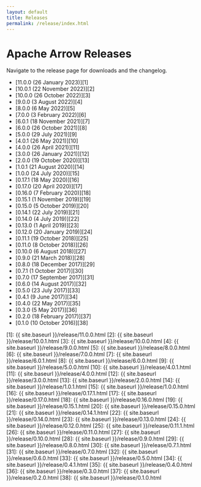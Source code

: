 ```yaml
---
layout: default
title: Releases
permalink: /release/index.html
---
```

<!--
{% comment %}
Licensed to the Apache Software Foundation (ASF) under one or more
contributor license agreements.  See the NOTICE file distributed with
this work for additional information regarding copyright ownership.
The ASF licenses this file to you under the Apache License, Version 2.0
(the "License"); you may not use this file except in compliance with
the License.  You may obtain a copy of the License at

http://www.apache.org/licenses/LICENSE-2.0

Unless required by applicable law or agreed to in writing, software
distributed under the License is distributed on an "AS IS" BASIS,
WITHOUT WARRANTIES OR CONDITIONS OF ANY KIND, either express or implied.
See the License for the specific language governing permissions and
limitations under the License.
{% endcomment %}
-->

# Apache Arrow Releases

Navigate to the release page for downloads and the changelog.

* [11.0.0 (26 January 2023)][1]
* [10.0.1 (22 November 2022)][2]
* [10.0.0 (26 October 2022)][3]
* [9.0.0 (3 August 2022)][4]
* [8.0.0 (6 May 2022)][5]
* [7.0.0 (3 February 2022)][6]
* [6.0.1 (18 November 2021)][7]
* [6.0.0 (26 October 2021)][8]
* [5.0.0 (29 July 2021)][9]
* [4.0.1 (26 May 2021)][10]
* [4.0.0 (26 April 2021)][11]
* [3.0.0 (26 January 2021)][12]
* [2.0.0 (19 October 2020)][13]
* [1.0.1 (21 August 2020)][14]
* [1.0.0 (24 July 2020)][15]
* [0.17.1 (18 May 2020)][16]
* [0.17.0 (20 April 2020)][17]
* [0.16.0 (7 February 2020)][18]
* [0.15.1 (1 November 2019)][19]
* [0.15.0 (5 October 2019)][20]
* [0.14.1 (22 July 2019)][21]
* [0.14.0 (4 July 2019)][22]
* [0.13.0 (1 April 2019)][23]
* [0.12.0 (20 January 2019)][24]
* [0.11.1 (19 October 2018)][25]
* [0.11.0 (8 October 2018)][26]
* [0.10.0 (6 August 2018)][27]
* [0.9.0 (21 March 2018)][28]
* [0.8.0 (18 December 2017)][29]
* [0.7.1 (1 October 2017)][30]
* [0.7.0 (17 September 2017)][31]
* [0.6.0 (14 August 2017)][32]
* [0.5.0 (23 July 2017)][33]
* [0.4.1 (9 June 2017)][34]
* [0.4.0 (22 May 2017)][35]
* [0.3.0 (5 May 2017)][36]
* [0.2.0 (18 February 2017)][37]
* [0.1.0 (10 October 2016)][38]

[1]: {{ site.baseurl }}/release/11.0.0.html
[2]: {{ site.baseurl }}/release/10.0.1.html
[3]: {{ site.baseurl }}/release/10.0.0.html
[4]: {{ site.baseurl }}/release/9.0.0.html
[5]: {{ site.baseurl }}/release/8.0.0.html
[6]: {{ site.baseurl }}/release/7.0.0.html
[7]: {{ site.baseurl }}/release/6.0.1.html
[8]: {{ site.baseurl }}/release/6.0.0.html
[9]: {{ site.baseurl }}/release/5.0.0.html
[10]: {{ site.baseurl }}/release/4.0.1.html
[11]: {{ site.baseurl }}/release/4.0.0.html
[12]: {{ site.baseurl }}/release/3.0.0.html
[13]: {{ site.baseurl }}/release/2.0.0.html
[14]: {{ site.baseurl }}/release/1.0.1.html
[15]: {{ site.baseurl }}/release/1.0.0.html
[16]: {{ site.baseurl }}/release/0.17.1.html
[17]: {{ site.baseurl }}/release/0.17.0.html
[18]: {{ site.baseurl }}/release/0.16.0.html
[19]: {{ site.baseurl }}/release/0.15.1.html
[20]: {{ site.baseurl }}/release/0.15.0.html
[21]: {{ site.baseurl }}/release/0.14.1.html
[22]: {{ site.baseurl }}/release/0.14.0.html
[23]: {{ site.baseurl }}/release/0.13.0.html
[24]: {{ site.baseurl }}/release/0.12.0.html
[25]: {{ site.baseurl }}/release/0.11.1.html
[26]: {{ site.baseurl }}/release/0.11.0.html
[27]: {{ site.baseurl }}/release/0.10.0.html
[28]: {{ site.baseurl }}/release/0.9.0.html
[29]: {{ site.baseurl }}/release/0.8.0.html
[30]: {{ site.baseurl }}/release/0.7.1.html
[31]: {{ site.baseurl }}/release/0.7.0.html
[32]: {{ site.baseurl }}/release/0.6.0.html
[33]: {{ site.baseurl }}/release/0.5.0.html
[34]: {{ site.baseurl }}/release/0.4.1.html
[35]: {{ site.baseurl }}/release/0.4.0.html
[36]: {{ site.baseurl }}/release/0.3.0.html
[37]: {{ site.baseurl }}/release/0.2.0.html
[38]: {{ site.baseurl }}/release/0.1.0.html
